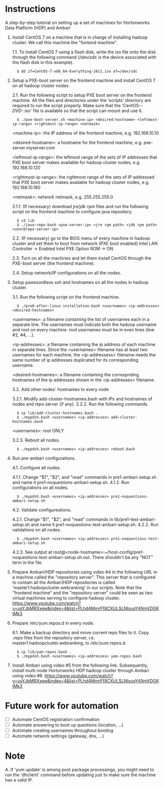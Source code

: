 # Instructions
A step-by-step tutorial on setting up a set of machines for Hortonworks Data Platform (HDP) and Ambari 

1. Install CentOS 7 on a machine that is in charge of installing hadoop cluster. We call this machine the "fontend machine".

   1.1. To install CentOS 7 using a flash disk, write the iso file onto the disk through the following command (/dev/sdc is the device associated with the flash disk in this example).

         $ dd if=CentOS-7-x86_64-Everything-1611.iso of=/dev/sdc

2. Setup a PXE-boot server on the frontend machine and install CentOS 7 on all hadoop cluster nodes.

   2.1. Run the following script to setup PXE boot server on the frontend machine. All the files and directories under the 'scripts' directory are required to run the script properly. Make sure that the 'CentOS-*-DVD-*.iso' file is available so that the script can mount and use it.

         $ ./pxe-boot-server.sh <machine-ip> <desired-hostname> <leftmost-ip-range> <rightmost-ip-range> <netmask>

    \<machine-ip\>: the IP address of the frontend machine, e.g. 192.168.10.10

    \<desired-hostname\>: a hostname for the frontend machine, e.g. pxe-server.myserver.com

    \<leftmost-ip-range\>: the leftmost range of the sets of IP addresses that PXE boot server makes available for hadoop cluster nodes, e.g. 192.168.10.120

    \<rightmost-ip-range\>: the rightmost range of the sets of IP addressed that PXE boot server makes available for hadoop cluster nodes, e.g. 192.168.10.160

    \<netmask\>: network netmask, e.g. 255.255.255.0

   2.1.1. (If necessary) download jre/jdk rpm files and run the following script on the frontend machine to configure java repository.

         $ cd lib
         $ ./java-repo.bash <pxe-server-ip> <jre rpm path> <jdk rpm path> <user@repo-server-ip>

   2.2. (If necessary) go to the BIOS menu of every machine in hadoop cluster and set them to boot from network (PXE boot enabled)
   Intel LAN Controller -> Enabled
   Intel PXE Option ROM -> ON

   2.3. Turn on all the machines and let them install CentOS through the PXE-boot server (the frontend machine).

   2.4. Setup network/IP configurations on all the nodes.

3. Setup pawssordless ssh and hostnames on all the nodes in hadoop cluster.

   3.1. Run the following script on the frontend machine.

         $ ./pre0-after-linux-installation.bash <usernames> <ip-addresses> <desired-hostnames>

   \<usernames\>: a filename containing the list of usernames each in a separate line. The usernames must indicate both the hadoop username and root on every machine. root usernames must be in even lines (line #2, #4, ...).

   \<ip-addresses\>: a filename containing the ip address of each machine in separate lines. Since the \<usernames\> filename has at least two usernames for each machine, the \<ip-addressess\> filename needs the same number of ip addresses duplicated for its corresponding username.

   \<desired-hostnames\>: a filename containing the correspnding hostnames of the ip addresses shown in the \<ip-addresses\> filename. 

   3.2. Add other nodes' hostnames to every node

   3.2.1. Modify add-cluster-hostnames.bash with IPs and hostnames of nodes and repo server (if any).
   3.2.2. Run the following commands.

         $ cp lib/add-cluster-hostnames.bash .
         $ ./mypdsh.bash <usernames> <ip-addresses> add-cluster-hostnames.bash

   \<usernames\>: root ONLY

   3.2.3. Reboot all nodes.

         $ ./mypdsh.bash <usernames> <ip-addresses> reboot.bash

4. Run pre-ambari configurations.

   4.1. Configure all nodes.

   4.1.1. Change "$1", "$2", and "read" commands in pre1-ambari-setup.sh and name it pre1-noquestions-ambari-setup.sh.
   4.1.2. Run configurations on all nodes.

         $ ./mypdsh.bash <usernames> <ip-addresses> pre1-noquestions-ambari-setup.sh

   4.2. Validate configureations.

   4.2.1. Change "$1", "$2", and "read" commands in lib/pre1-test-ambari-setup.sh and name it pre1-noquestions-test-ambari-setup.sh.
   4.2.2. Run validations on all nodes.

         $ ./mypdsh.bash <usernames> <ip-addresses> pre1-noquestions-test-ambari-setup.sh

   4.2.3. See output at root@\<node-hostname\>:~/host-config/pre1-noquestions-test-ambari-setup.sh.out. There shouldn't be any "NOT" term in the file.

5. Prepare Ambari/HDP repositories using video #4 in the following URL in a machine called the "repository server". This server that is configured to contain all the Ambari/HDP repositories is called 'master1.hadoopcluster.webranking' in our scripts. Note that the "frontend machine" and the "repository server" could be seen as two virtual machines serving to configure hadoop cluster.
https://www.youtube.com/watch?v=usYJbMRXxew&index=4&list=PLhd4MmrFf8CXULSLNIxuoY49mVDGKlMk3

6. Prepare /etc/yum.repos.d in every node.

   6.1. Make a backup directory and move current repo files to it. Copy .repo files from the repository server, i.e. master1.hadoopcluster.webranking, to /etc/yum.repos.d.

         $ cp lib/yum-repos.bash .
         $ ./mypdsh.bash <usernames> <ip-addresses> yum-repos.bash

7. Install Ambari using video #5 from the following link. Subsequently, install multi-node Hortonworks HDP hadoop cluster through Ambari using video #6.
https://www.youtube.com/watch?v=usYJbMRXxew&index=4&list=PLhd4MmrFf8CXULSLNIxuoY49mVDGKlMk3



# Future work for automation
- [ ] Automate CentOS registration confirmation
- [ ] Automate answering to boot up questions (location, ...)
- [ ] Automate creating usernames throughout booting
- [ ] Automate network settings (gateway, dns, ...)

# Note
A. If 'yum update' is among post package processings, you might need to run the 'dhclient' command before updating just to make sure the machine has a valid IP. 

